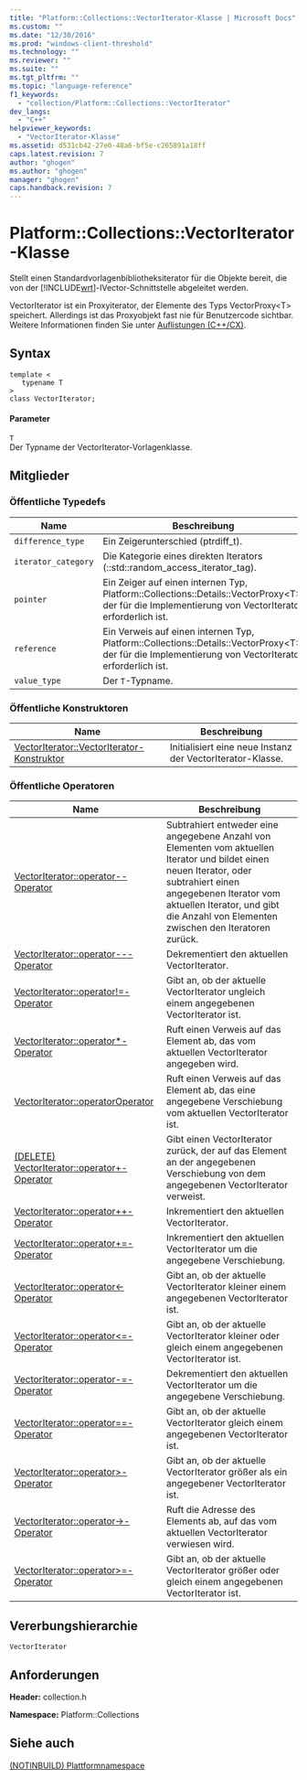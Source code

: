 ```yaml
---
title: "Platform::Collections::VectorIterator-Klasse | Microsoft Docs"
ms.custom: ""
ms.date: "12/30/2016"
ms.prod: "windows-client-threshold"
ms.technology: ""
ms.reviewer: ""
ms.suite: ""
ms.tgt_pltfrm: ""
ms.topic: "language-reference"
f1_keywords: 
  - "collection/Platform::Collections::VectorIterator"
dev_langs: 
  - "C++"
helpviewer_keywords: 
  - "VectorIterator-Klasse"
ms.assetid: d531cb42-27e0-48a6-bf5e-c265891a18ff
caps.latest.revision: 7
author: "ghogen"
ms.author: "ghogen"
manager: "ghogen"
caps.handback.revision: 7
---
```

# Platform::Collections::VectorIterator-Klasse
Stellt einen Standardvorlagenbibliotheksiterator für die Objekte bereit, die von der [!INCLUDE[wrt](../cppcx/includes/wrt-md.md)]\-IVector\-Schnittstelle abgeleitet werden.  
  
 VectorIterator ist ein Proxyiterator, der Elemente des Typs VectorProxy\<T\> speichert. Allerdings ist das Proxyobjekt fast nie für Benutzercode sichtbar. Weitere Informationen finden Sie unter [Auflistungen \(C\+\+\/CX\)](../cppcx/collections-c-cx.md).  
  
## Syntax  
  
```  
template <  
   typename T  
>  
class VectorIterator;  
```  
  
#### Parameter  
 `T`  
 Der Typname der VectorIterator\-Vorlagenklasse.  
  
## Mitglieder  
  
### Öffentliche Typedefs  
  
|Name|Beschreibung|  
|----------|------------------|  
|`difference_type`|Ein Zeigerunterschied \(ptrdiff\_t\).|  
|`iterator_category`|Die Kategorie eines direkten Iterators \(::std::random\_access\_iterator\_tag\).|  
|`pointer`|Ein Zeiger auf einen internen Typ, Platform::Collections::Details::VectorProxy\<T\>, der für die Implementierung von VectorIterator erforderlich ist.|  
|`reference`|Ein Verweis auf einen internen Typ, Platform::Collections::Details::VectorProxy\<T\>, der für die Implementierung von VectorIterator erforderlich ist.|  
|`value_type`|Der `T`\-Typname.|  
  
### Öffentliche Konstruktoren  
  
|Name|Beschreibung|  
|----------|------------------|  
|[VectorIterator::VectorIterator\-Konstruktor](../cppcx/vectoriterator-vectoriterator-constructor.md)|Initialisiert eine neue Instanz der VectorIterator\-Klasse.|  
  
### Öffentliche Operatoren  
  
|Name|Beschreibung|  
|----------|------------------|  
|[VectorIterator::operator\-\-Operator](../cppcx/vectoriterator-operator-minus-operator.md)|Subtrahiert entweder eine angegebene Anzahl von Elementen vom aktuellen Iterator und bildet einen neuen Iterator, oder subtrahiert einen angegebenen Iterator vom aktuellen Iterator, und gibt die Anzahl von Elementen zwischen den Iteratoren zurück.|  
|[VectorIterator::operator\-\-\-Operator](../cppcx/vectoriterator-operator-decrement-operator.md)|Dekrementiert den aktuellen VectorIterator.|  
|[VectorIterator::operator\!\=\-Operator](../cppcx/vectoriterator-operator-inequality-operator.md)|Gibt an, ob der aktuelle VectorIterator ungleich einem angegebenen VectorIterator ist.|  
|[VectorIterator::operator\*\-Operator](../cppcx/vectoriterator-operator-dereference-operator.md)|Ruft einen Verweis auf das Element ab, das vom aktuellen VectorIterator angegeben wird.|  
|[VectorIterator::operatorOperator](../cppcx/vectoriterator-operatoroperator.md)|Ruft einen Verweis auf das Element ab, das eine angegebene Verschiebung vom aktuellen VectorIterator ist.|  
|[\(DELETE\) VectorIterator::operator\+\-Operator](http://msdn.microsoft.com/de-de/b0b1af2c-e2a8-4876-99dc-7351bfc46ce4)|Gibt einen VectorIterator zurück, der auf das Element an der angegebenen Verschiebung von dem angegebenen VectorIterator verweist.|  
|[VectorIterator::operator\+\+\-Operator](../cppcx/vectoriterator-operator-increment-operator.md)|Inkrementiert den aktuellen VectorIterator.|  
|[VectorIterator::operator\+\=\-Operator](../cppcx/vectoriterator-operator-plus-assign-operator.md)|Inkrementiert den aktuellen VectorIterator um die angegebene Verschiebung.|  
|[VectorIterator::operator\<\-Operator](../cppcx/vectoriterator-operator-less-than-operator.md)|Gibt an, ob der aktuelle VectorIterator kleiner einem angegebenen VectorIterator ist.|  
|[VectorIterator::operator\<\=\-Operator](../cppcx/vectoriterator-operator-less-than-or-equals-operator.md)|Gibt an, ob der aktuelle VectorIterator kleiner oder gleich einem angegebenen VectorIterator ist.|  
|[VectorIterator::operator\-\=\-Operator](../cppcx/vectoriterator-operator-subtract-assign-operator.md)|Dekrementiert den aktuellen VectorIterator um die angegebene Verschiebung.|  
|[VectorIterator::operator\=\=\-Operator](../cppcx/vectoriterator-operator-equality-operator.md)|Gibt an, ob der aktuelle VectorIterator gleich einem angegebenen VectorIterator ist.|  
|[VectorIterator::operator\>\-Operator](../cppcx/vectoriterator-operator-greater-than-operator.md)|Gibt an, ob der aktuelle VectorIterator größer als ein angegebener VectorIterator ist.|  
|[VectorIterator::operator\-\>\-Operator](../cppcx/vectoriterator-operator-arrow-operator.md)|Ruft die Adresse des Elements ab, auf das vom aktuellen VectorIterator verwiesen wird.|  
|[VectorIterator::operator\>\=\-Operator](../cppcx/vectoriterator-operator-greater-than-or-equal-operator.md)|Gibt an, ob der aktuelle VectorIterator größer oder gleich einem angegebenen VectorIterator ist.|  
  
## Vererbungshierarchie  
 `VectorIterator`  
  
## Anforderungen  
 **Header:** collection.h  
  
 **Namespace:** Platform::Collections  
  
## Siehe auch  
 [\(NOTINBUILD\) Plattformnamespace](http://msdn.microsoft.com/de-de/f3ce3eab-028c-4204-ba9f-9ab8af17c8c4)